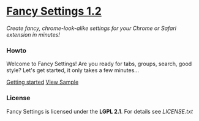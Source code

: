 # [Fancy Settings 1.2](https://github.com/frankkohlhepp/fancy-settings)
*Create fancy, chrome-look-alike settings for your Chrome or Safari extension in minutes!*

### Howto
Welcome to Fancy Settings! Are you ready for tabs, groups, search, good style?
Let's get started, it only takes a few minutes...

[Getting started](https://github.com/frankkohlhepp/fancy-settings/wiki)
[View Sample](http://frankkohlhepp.github.com/fancy-settings/)

### License
Fancy Settings is licensed under the **LGPL 2.1**.
For details see *LICENSE.txt*

